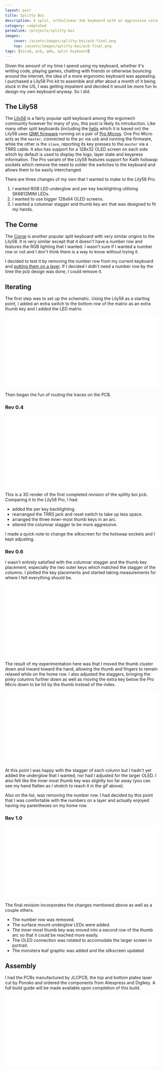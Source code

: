 ```yaml
---
layout: post
title: Splitty Boi
description: A split, ortholinear 3x6 keyboard with an aggressive columnar stagger and 6 thumb keys.
category: completed
permalink: /projects/splitty-boi
images:
    cover: /assets/images/splitty-boi/pcb-final.png
    top: /assets/images/splitty-boi/pcb-final.png
tags: [kicad, pcb, qmk, split keyboard]
---
```


Given the amount of my time I spend using my keyboard, whether it's writing code, playing games, chatting with friends or otherwise bouncing around the internet, the idea of a more ergonomic keyboard was appealing. I purchased a Lily58 Pro kit to assemble and after about a month of it being stuck in the US, I was getting impatient and decided it would be more fun to design my own keyboard anyway. So I did.

## The Lily58

The [Lily58](https://github.com/kata0510/Lily58) is a fairly popular split keyboard among the ergomech community however for many of you, this post is likely its introduction. Like many other split keyboards (including the [helix](https://github.com/MakotoKurauchi/helix) which it is based on) the Lily58 uses [QMK firmware](https://github.com/qmk/qmk_firmware/) running on a pair of [Pro Micros](https://www.sparkfun.com/products/12640). One Pro Micro acts as the `master`, connected to the pc via usb and running the firmware, while the other is the `slave`, reporting its key presses to the `master` via a TRRS cable. It also has support for a 128x32 OLED screen on each side which by default is used to display the logo, layer state and keypress information. The Pro variant of the Lily58 features support for Kailh hotswap sockets which remove the need to solder the switches to the keyboard and allows them to be easily interchanged.

There are three changes of my own that I wanted to make to the Lily58 Pro.
 1. I wanted RGB LED underglow and per key backlighting utilising SK6812MINI LEDs.
 2. I wanted to use bigger 128x64 OLED screens.
 3. I wanted a columnar stagger and thumb key arc that was designed to fit my hands.

## The Corne

The [Corne](https://github.com/foostan/crkbd) is another popular split keyboard with very similar origins to the Lily58. It is very similar except that it doesn't have a number row and features the RGB lighting that I wanted. I wasn't sure if I wanted a number row or not and I don't think there is a way to know without trying it. 

I decided to test it by removing the number row from my current keyboard and [putting them on a layer](https://beta.docs.qmk.fm/using-qmk/software-features/feature_layers). If I decided I didh't need a number row by the time the pcb design was done, I could remove it.

## Iterating

The first step was to set up the schematic. Using the Lily58 as a starting point, I added an extra switch to the bottom row of the matrix as an extra thumb key and I added the LED matrix. 

<a class="clickable-image" href="/assets/images/splitty-boi/initial-schematic.png">
    <img src="/assets/images/blank.png" alt="Splitty boi initial schematic" data-echo="/assets/images/splitty-boi/initial-schematic.png" />
</a>

Then began the fun of routing the traces on the PCB.

### Rev 0.4

<a class="clickable-image" href="/assets/images/splitty-boi/pcb-rev04.png">
    <img src="/assets/images/blank.png" alt="Splitty boi PCB revision 0.4" data-echo="/assets/images/splitty-boi/pcb-rev04.png" />
</a>

This is a 3D render of the first completed revision of the splitty boi pcb. Comparing it to the Lily58 Pro, I had:
 - added the per key backlighting.
 - rearranged the TRRS jack and reset switch to take up less space.
 - arranged the three inner-most thumb keys in an arc.
 - altered the columnar stagger to be more aggressive.

I made a quick note to change the silkscreen for the hotswap sockets and I kept adjusting.

### Rev 0.6

I wasn't entirely satisfied with the columnar stagger and the thumb key placement, especially the two outer keys which matched the stagger of the columns. I plotted the key placements and started taking measurements for where I felt everything should be.

<a class="clickable-image" href="/assets/images/splitty-boi/thumb-placement.gif" style="max-width: 400px">
    <img src="/assets/images/blank.png" alt="Splitty boi thumb arc placement" data-echo="/assets/images/splitty-boi/thumb-placement.gif" />
</a>

The result of my experimentation here was that I moved the thumb cluster down and inward toward the hand, allowing the thumb and fingers to remain relaxed while on the home row. I also adjusted the staggers, bringing the pinky columns further down as well as moving the extra key below the Pro Micro down to be hit by the thumb instead of the index.

<a class="clickable-image" href="/assets/images/splitty-boi/pcb-thumb-rev06.png">
    <img src="/assets/images/blank.png" alt="Splitty boi thumb cluster of revision 0.6" data-echo="/assets/images/splitty-boi/pcb-thumb-rev06.png" />
</a>

At this point I was happy with the stagger of each column but I hadn't yet added the underglow that I wanted, nor had I adjusted for the larger OLED. I also felt like the inner most thumb key was slightly too far away (you can see my hand flatten as I stretch to reach it in the gif above).

Also on the list, was removing the number row. I had decided by this point that I was comfortable with the numbers on a layer and actually enjoyed having my parentheses on my home row.

### Rev 1.0

<a class="clickable-image" href="/assets/images/splitty-boi/pcb-final-render.png">
    <img src="/assets/images/blank.png" alt="Splitty boi final pcb render" data-echo="/assets/images/splitty-boi/pcb-final-render.png" />
</a>

The final revision incorporates the changes mentioned above as well as a couple others.

- The number row was removed.
- The surface mount underglow LEDs were added.
- The inner-most thumb key was moved into a second row of the thumb arc so that it could be reached more easily.
- The OLED connection was rotated to accomodate the larger screen in portrait.
- The monstera leaf graphic was added and the silkscreen updated.

## Assembly

I had the PCBs manufactured by JLCPCB, the top and bottom plates laser cut by Ponoko and ordered the components from Aliexpress and Digikey. A full build guide will be made available upon completion of this build.

<a class="clickable-image" href="/assets/images/splitty-boi/pcb-manufactured.jpg">
    <img src="/assets/images/blank.png" alt="Splitty boi manufacture pcb and acrylic top plate" data-echo="/assets/images/splitty-boi/pcb-manufactured.jpg" />
</a>
